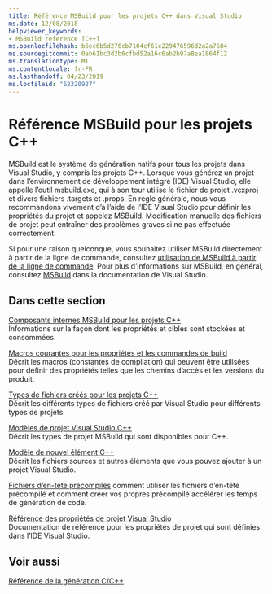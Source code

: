 ```yaml
---
title: Référence MSBuild pour les projets C++ dans Visual Studio
ms.date: 12/08/2018
helpviewer_keywords:
- MSBuild reference [C++]
ms.openlocfilehash: b6ec6b5d276cb7104cf61c229476596d2a2a7684
ms.sourcegitcommit: 0ab61bc3d2b6cfbd52a16c6ab2b97a8ea1864f12
ms.translationtype: MT
ms.contentlocale: fr-FR
ms.lasthandoff: 04/23/2019
ms.locfileid: "62320927"
---
```

# <a name="msbuild-reference-for-c-projects"></a>Référence MSBuild pour les projets C++

MSBuild est le système de génération natifs pour tous les projets dans Visual Studio, y compris les projets C++. Lorsque vous générez un projet dans l’environnement de développement intégré (IDE) Visual Studio, elle appelle l’outil msbuild.exe, qui à son tour utilise le fichier de projet .vcxproj et divers fichiers .targets et .props. En règle générale, nous vous recommandons vivement d’à l’aide de l’IDE Visual Studio pour définir les propriétés du projet et appelez MSBuild. Modification manuelle des fichiers de projet peut entraîner des problèmes graves si ne pas effectuée correctement.

Si pour une raison quelconque, vous souhaitez utiliser MSBuild directement à partir de la ligne de commande, consultez [utilisation de MSBuild à partir de la ligne de commande](../msbuild-visual-cpp.md). Pour plus d’informations sur MSBuild, en général, consultez [MSBuild](/visualstudio/msbuild/msbuild) dans la documentation de Visual Studio.

## <a name="in-this-section"></a>Dans cette section

[Composants internes MSBuild pour les projets C++](msbuild-visual-cpp-overview.md)<br/>
Informations sur la façon dont les propriétés et cibles sont stockées et consommées.

[Macros courantes pour les propriétés et les commandes de build](common-macros-for-build-commands-and-properties.md)<br/>
Décrit les macros (constantes de compilation) qui peuvent être utilisées pour définir des propriétés telles que les chemins d’accès et les versions du produit.

[Types de fichiers créés pour les projets C++](file-types-created-for-visual-cpp-projects.md)<br/>
Décrit les différents types de fichiers créé par Visual Studio pour différents types de projets.

[Modèles de projet Visual Studio C++](visual-cpp-project-types.md)<br>
Décrit les types de projet MSBuild qui sont disponibles pour C++.

[Modèle de nouvel élément C++](using-visual-cpp-add-new-item-templates.md)<br>
Décrit les fichiers sources et autres éléments que vous pouvez ajouter à un projet Visual Studio.

[Fichiers d’en-tête précompilés](../creating-precompiled-header-files.md) comment utiliser les fichiers d’en-tête précompilé et comment créer vos propres précompilé accélérer les temps de génération de code.

[Référence des propriétés de projet Visual Studio](property-pages-visual-cpp.md)<br/>
Documentation de référence pour les propriétés de projet qui sont définies dans l’IDE Visual Studio.

## <a name="see-also"></a>Voir aussi

[Référence de la génération C/C++](c-cpp-building-reference.md)